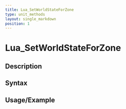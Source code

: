 ```yaml
---
title: Lua_SetWorldStateForZone
type: unit_methods
layout: single_markdown
position: 1
---
```


# Lua_SetWorldStateForZone

## Description

## Syntax

## Usage/Example


